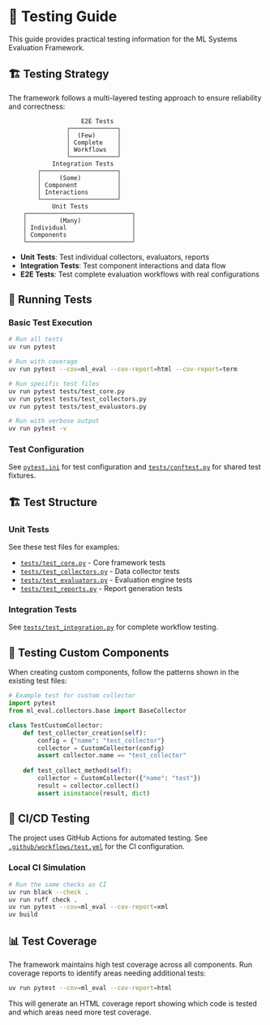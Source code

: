 # 🧪 Testing Guide

This guide provides practical testing information for the ML Systems Evaluation Framework.

## 🏗️ Testing Strategy

The framework follows a multi-layered testing approach to ensure reliability and correctness:

```
                    E2E Tests
                ┌─────────────┐
                │  (Few)      │
                │ Complete    │
                │ Workflows   │
                └─────────────┘
            Integration Tests
        ┌─────────────────────┐
        │     (Some)          │
        │ Component           │
        │ Interactions        │
        └─────────────────────┘
            Unit Tests
    ┌─────────────────────────────┐
    │         (Many)              │
    │ Individual                  │
    │ Components                  │
    └─────────────────────────────┘
```

- **Unit Tests**: Test individual collectors, evaluators, reports
- **Integration Tests**: Test component interactions and data flow  
- **E2E Tests**: Test complete evaluation workflows with real configurations

## 🚀 Running Tests

### Basic Test Execution

```bash
# Run all tests
uv run pytest

# Run with coverage
uv run pytest --cov=ml_eval --cov-report=html --cov-report=term

# Run specific test files
uv run pytest tests/test_core.py
uv run pytest tests/test_collectors.py
uv run pytest tests/test_evaluators.py

# Run with verbose output
uv run pytest -v
```

### Test Configuration

See [`pytest.ini`](../../pytest.ini) for test configuration and [`tests/conftest.py`](../../tests/conftest.py) for shared test fixtures.

## 🏗️ Test Structure

### Unit Tests

See these test files for examples:
- [`tests/test_core.py`](../../tests/test_core.py) - Core framework tests
- [`tests/test_collectors.py`](../../tests/test_collectors.py) - Data collector tests
- [`tests/test_evaluators.py`](../../tests/test_evaluators.py) - Evaluation engine tests
- [`tests/test_reports.py`](../../tests/test_reports.py) - Report generation tests

### Integration Tests

See [`tests/test_integration.py`](../../tests/test_integration.py) for complete workflow testing.

## 🔧 Testing Custom Components

When creating custom components, follow the patterns shown in the existing test files:

```python
# Example test for custom collector
import pytest
from ml_eval.collectors.base import BaseCollector

class TestCustomCollector:
    def test_collector_creation(self):
        config = {"name": "test_collector"}
        collector = CustomCollector(config)
        assert collector.name == "test_collector"
    
    def test_collect_method(self):
        collector = CustomCollector({"name": "test"})
        result = collector.collect()
        assert isinstance(result, dict)
```

## 🤖 CI/CD Testing

The project uses GitHub Actions for automated testing. See [`.github/workflows/test.yml`](../../.github/workflows/test.yml) for the CI configuration.

### Local CI Simulation

```bash
# Run the same checks as CI
uv run black --check .
uv run ruff check .
uv run pytest --cov=ml_eval --cov-report=xml
uv build
```

## 📊 Test Coverage

The framework maintains high test coverage across all components. Run coverage reports to identify areas needing additional tests:

```bash
uv run pytest --cov=ml_eval --cov-report=html
```

This will generate an HTML coverage report showing which code is tested and which areas need more test coverage.
